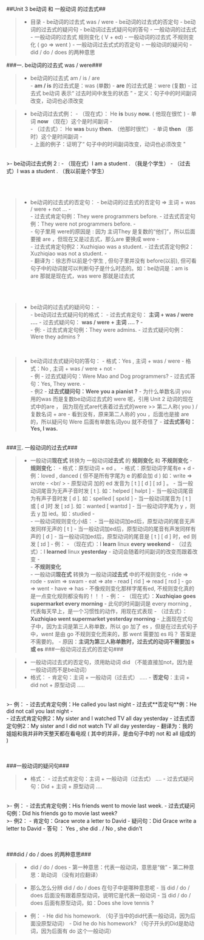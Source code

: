 ##Unit 3 be动词 和 一般动词 的过去式##

>- 目录
    - be动词的过去式 was / were
        - be动词的过去式的否定句
        - be动词的过去式的疑问句
        - be动词过去式疑问句的答句
    - 一般动词的过去式 
        - 一般动词的过去式 规则变化 ( V + ed)
        - 一般动词的过去式 不规则变化 ( go => went )
        - 一般动词过去式式的否定句
    - 一般动词的疑问句
        - did / do / does 的两种意思
    
<a id="A1"></a>
###一. be动词的过去式  was / were###

>- be动词的过去式 am / is / are  
    - **am / is** 的过去式是：was (单数)
    - **are** 的过去式是：were (复数)
    - 过去式 be动词 表示“ 过去时间中发生的状态 ”
    - 定义：句子中的时间副词改变，动词也必须改变
    
>- be动词过去式例：
    - （现在式）： He **is** busy **now.**  ( 他现在很忙 )
        - 单词 **now** （现在）这个是时间副词
    - <br/>
    - （过去式）： He **was** busy **then.** （他那时很忙）
        - 单词 **then** （那时）这个是时间副词
    - <br/>
    - 上面的例子：证明了“ 句子中的时间副词改变，动词也必须改变 " 

<br/>   
>- be动词过去式例 2 :
    - （现在式）I am a student . （我是个学生）
    - （过去式）I was a student . （我以前是个学生）

<a id="A2"></a>   
<br/>
>- be动词的过去式的否定句：
    - be动词的过去式的否定句 => 主词 + was / were  + not ...
        - <br/>
        - 过去式肯定句例：They were programmers before.
        - 过去式否定句例：They were not programmers before.
            - <br/>
            - 句子里用 were的原因是 : 因为 主词They 是复数的“他们”，所以后面要接 are ，但现在又是过去式，那么are 要换成 were 
        - <br/>
        - 过去式肯定句例2：Xuzhiqiao was a student.
        - 过去式否定句例2：Xuzhiqiao was not a student.
            - <br/>
            - 翻译为：徐志乔以前是个学生 , 但句子里并没有 before(以前), 但可看句子中的动词就可以判断句子是什么时态的。如：be动词是：am is are 那就是现在式，was were 那就是过去式

<a id="A3"></a>           
<br/>
>- be动词的过去式的疑问句：
    - <br/>
    - be动词过去式疑问句的格式：
        - 过去式肯定句： **主词 + was / were  ....**
        - 过去式疑问句： **was / were + 主词  .... ?**
        - <br/>
    - 例: 
        - 过去式肯定句例：They were admins.
        - 过去式疑问句例：Were they admins ?

<a id="A4"></a>
<br/>
>- be动词过去式疑问句的答句：
    - 格式：Yes , 主词 + was / were 
    - 格式：No , 主词 + was / were + not 
    - <br/>
    - 例
        - 过去式疑问句：Were Mao and Dog programmers?
        - 过去式答句：Yes, They were.
    - <br/>
    - 例2
        - **过去式疑问句：Were you  a pianist ?**
            - 为什么单数名词 you 用的was 而是复数be动词过去式的 were 呢，引用 Unit 2 动词的现在式中的are ， 因为现在式are代表着过去式的were
                >> 第二人称( you ) / 复数名词 + are
            - 看到没有，原来第二人称的 you ，后面也是接 are 的，所以疑问句 Were 后面有单数名词you 就不奇怪了
        - **过去式答句：Yes, I was.**

<a id="B1"></a>    
###三. 一般动词的过去式###

>- 一般动词**现在式** 转换为 一般动词**过去式** 的 **规则变化** 和 **不规则变化**
<a id="B2"></a>
    - **规则变化**：
        - 格式：原型动词 + ed 。
        - 格式：原型动词字尾有e + d
            - 例：loved , danced ( 但不是所有字尾为 e 的都会加 d ) 
            如：write => wrote
        - <br/ >
        - 原型动词 加的 ed 发音为 [ t ] [ d ] [ ɪd ] 。
            - 当一般动词尾音为无声子音时发 [ t ].  如：helped [ həlpt ]
            - 当一般动词尾音为有声子音时发 [ d ]. 如：spelled [ spɛld ]
            - 当一般动词尾音为 [ t ] 或 [ d ]时 发 [ ɪd ]. 如：wanted [ wantɪd ]
            - 当一般动词字尾为 y ，则去 y 加 ied。如：studied
        - <br/>
        - 一般动词规则变化小结：
            - 当一般动词加ed后，原型动词的尾音无声发同样无声的 [ t ]
            - 当一般动词加ed后，原型动词的尾音有声发同样有声的 [ d ]
            - 当一般动词加ed后，原型动词的尾音是 [ t ] [ d ] 时，ed 则发 [ ɪd ]
        - 例：
            - （现在式）：I **learn** linux **every weekend**
            - （过去式）：I **learned** linux **yesterday**
            - 动词会随着时间副词的改变而跟着改变 
    <a id="B3"></a>
    - <br/>
    - **不规则变化**  
        - 一般动词**现在式** 转换为 一般动词**过去式** 中的不规则变化
            - ride => rode
            - swim => swam
            - eat => ate
            - read [ rid ] => read [ rɛd ]
            - go => went 
            - have => has 
            - 不像规则变化那样字尾有ed,
            不规则变化真的是一点变化规则都没有的！！！
        - 例：
            - （现在式）：**Xuzhiqiao goes supermarket every morning**
                - 此句的时间副词是 every morning , 代表每天早上，是一个习惯性的动作，用现在式表现
            - （过去式）：**Xuzhiqiao went supermarket yesterday morning**
            - 上面现在式句子中，因为主词是第三人称单数，所以 go 加了 es ，但是在过去式句子中，went 是由 go 不规则变化而来的，那 went 需要加 es 吗？ 答案是不需要的。
                - 原因：**主词为第三人称单数时，过去式的动词不需要加 s 或 es**
    <a id="B4"></a>
    ###一般动词过去式的否定句###

>- 一般动词过去式的否定句，须用助动词 did （不能直接加not，因为是一般动词而不是be动词）
>- 格式：
    - 肯定句：主词 + 一般动词（过去式） .....
    - **否定句**：主词 + did not + 原型动词 ..... 
<br/>
>- 例：
    - 过去式肯定句例：He called you last night
    - 过去式**否定句**例：He did not call you last night
    - <br/>
    - 过去式肯定句例2：My sister and I watched TV all day yesterday
    - 过去式否定句例2：My sister and I did not watch TV all day yesterday
        -  翻译为：我的姐姐和我并非昨天整天都在看电视 ( 其中的并非，是由句子中的 not 和 all 组成的 )

<a id="C1"></a>        
<br/>
###一般动词的疑问句###

>- 格式：
    - 过去式肯定句：主词 + 一般动词（过去式） ....
    - 过去式疑问句：Did + 主词 + 原型动词 ....
<br/>   
>- 例：
    - 过去式肯定句例：His friends went to movie last week.
    - 过去式疑问句例：Did his friends go to movie last week?
<br/>
>- 例2：
    - 肯定句：Grace wrote a letter to David
    - 疑问句：Did Grace write a letter to David
    - 答句 ： Yes , she did . / No , she didn't
 
<a id="C2"></a>   
<br/>
###did / do / does 的两种意思###

>- did / do / does 
    - 第一种意思：代表一般动词，意思是“做”
    - 第二种意思：助动词 （没有对应翻译）

>- 那么怎么分辨 did / do / does 在句子中是哪种意思呢
    - 当 did / do / does 后面没有跟着原型动词，说明它是代表一般动词
    - 当 did / do / does 后面有原型动词，如：Does she love tennis ?
    
>- 例：
    - He did his homework. （句子当中的did代表一般动词，因为后面没原型动词）
    - Did he do his homework? （句子开头的Did是助动词，因为后面有 do 这个一般动词）
